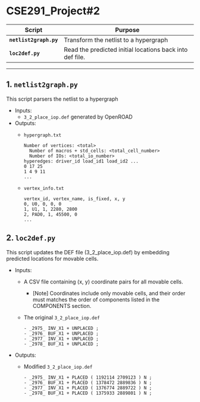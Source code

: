 # CSE291_Project#2


| Script                 | Purpose                                                                                                                                                                                   |
|------------------------|-------------------------------------------------------------------------------------------------------------------------------------------------------------------------------------------|
| **`netlist2graph.py`** | Transform the netlist to a hypergraph |
| **`loc2def.py`**       | Read the predicted initial locations back into def file.        |                                                                                                                          |

---

## 1. `netlist2graph.py`

This script parsers the netlist to a hypergraph
* Inputs:
  * `3_2_place_iop.def` generated by OpenROAD
* Outputs:
  * `hypergraph.txt`

    ```
    Number of vertices: <total>
      Number of macros + std_cells: <total_cell_number>
      Number of IOs: <total_io_number>
    hyperedges: driver_id load_id1 load_id2 ...
    0 17 25
    1 4 9 11
    ...
    ```

  * `vertex_info.txt`

    ```
    vertex_id, vertex_name, is_fixed, x, y
    0, U0, 0, 0, 0
    1, U1, 1, 2280, 2800
    2, PAD0, 1, 45500, 0
    ...
    ```
## 2. `loc2def.py`

This script updates the DEF file (3_2_place_iop.def) by embedding predicted locations for movable cells.

* Inputs: 
  * A CSV file containing (x, y) coordinate pairs for all movable cells.
    *  [Note] Coordinates include only movable cells, and their order must matches the order of components listed in the COMPONENTS section.
  * The original `3_2_place_iop.def`

    ```
    - _2975_ INV_X1 + UNPLACED ;
    - _2976_ BUF_X1 + UNPLACED ;
    - _2977_ INV_X1 + UNPLACED ;
    - _2978_ BUF_X1 + UNPLACED ;
    ```

* Outputs:   
  * Modified `3_2_place_iop.def`

    ```
    - _2975_ INV_X1 + PLACED ( 1192114 2709123 ) N ;
    - _2976_ BUF_X1 + PLACED ( 1378472 2889836 ) N ;
    - _2977_ INV_X1 + PLACED ( 1376774 2889722 ) N ;
    - _2978_ BUF_X1 + PLACED ( 1375933 2889801 ) N ;
    ```

